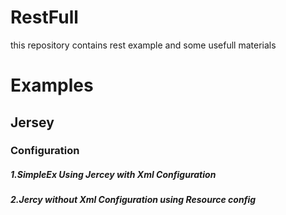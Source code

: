 # RestFull
this repository contains rest example and some usefull materials 
# Examples

## Jersey 

### Configuration
##### 1.SimpleEx Using Jercey with Xml Configuration
##### 2.Jercy without Xml Configuration using Resource config
